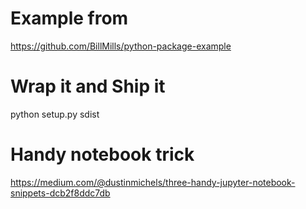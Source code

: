 # Example from
https://github.com/BillMills/python-package-example

# Wrap it and Ship it
python setup.py sdist

# Handy notebook trick
https://medium.com/@dustinmichels/three-handy-jupyter-notebook-snippets-dcb2f8ddc7db